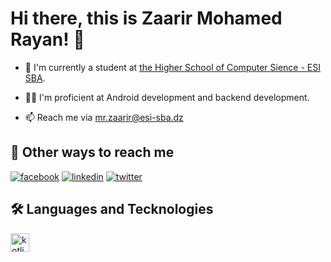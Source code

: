 # Hi there, this is Zaarir Mohamed Rayan! 👋

 - 🏫 I'm currently a student at [the Higher School of Computer Sience - ESI SBA](https://katherineoelsner.com/).

 - 🙋‍♂️ I'm proficient at Android development and backend development.

 - 📫 Reach me via [mr.zaarir@esi-sba.dz](mailto:mr.zaarir@esi-sba.dz)

## 🔗 Other ways to reach me
[![facebook](https://img.shields.io/badge/-Facebook-blue?style=flat-square&labelColor=blue&logo=facebook&logoColor=white&link=https://www.facebook.com/andresecco.fanpage/)](https://www.facebook.com/profile.php?id=100012635053612)
[![linkedin](https://img.shields.io/badge/linkedin-0A66C2?style=for-the-badge&logo=linkedin&logoColor=white)](https://www.linkedin.com/in/mohamed-zaarir-b24573265/)
[![twitter](https://img.shields.io/badge/twitter-1DA1F2?style=for-the-badge&logo=twitter&logoColor=white)](https://x.com/mohamedzaarir1)

## 🛠 Languages and Tecknologies

<a href="https://www.facebook.com/profile.php?id=100012635053612">
    <img src="https://camo.githubusercontent.com/6647554cf19482c32acc6a6a3b8bd68b845fafabd474595e7e92dead3075c3ea/68747470733a2f2f63646e2e6a7364656c6976722e6e65742f67682f64657669636f6e732f64657669636f6e2f69636f6e732f68746d6c352f68746d6c352d6f726967696e616c2e737667" alt="kotlin" style="width:30px; height:30px;"/>
</a>
<!--
**zaarirmoh/zaarirmoh** is a ✨ _special_ ✨ repository because its `README.md` (this file) appears on your GitHub profile.

Here are some ideas to get you started:

- 🔭 I’m currently working on ...
- 🌱 I’m currently learning ...
- 👯 I’m looking to collaborate on ...
- 🤔 I’m looking for help with ...
- 💬 Ask me about ...
- 📫 How to reach me: ...
- 😄 Pronouns: ...
- ⚡ Fun fact: ...
-->
